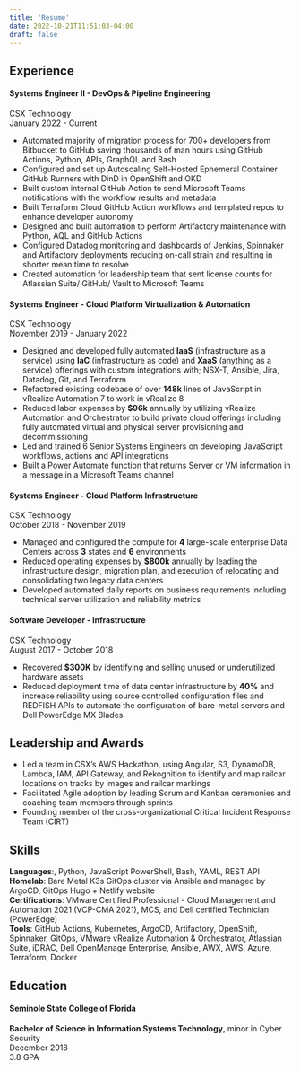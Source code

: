 ```yaml
---
title: 'Resume'
date: 2022-10-21T11:51:03-04:00
draft: false
---
```


## Experience

#### Systems Engineer II - DevOps & Pipeline Engineering

CSX Technology  
January 2022 - Current

- Automated majority of migration process for 700+ developers from Bitbucket to GitHub saving thousands of man hours using GitHub Actions, Python, APIs, GraphQL and Bash
- Configured and set up Autoscaling Self-Hosted Ephemeral Container GitHub Runners with DinD in OpenShift and OKD
- Built custom internal GitHub Action to send Microsoft Teams notifications with the workflow results and metadata
- Built Terraform Cloud GitHub Action workflows and templated repos to enhance developer autonomy
- Designed and built automation to perform Artifactory maintenance with Python, AQL and GitHub Actions
- Configured Datadog monitoring and dashboards of Jenkins, Spinnaker and Artifactory deployments reducing on-call strain and resulting in shorter mean time to resolve
- Created automation for leadership team that sent license counts for Atlassian Suite/ GitHub/ Vault to Microsoft Teams

#### Systems Engineer - Cloud Platform Virtualization & Automation

CSX Technology  
November 2019 - January 2022

- Designed and developed fully automated **IaaS** (infrastructure as a service) using **IaC** (infrastructure as code) and **XaaS** (anything as a service) offerings with custom integrations with; NSX-T, Ansible, Jira, Datadog, Git, and Terraform
- Refactored existing codebase of over **148k** lines of JavaScript in vRealize Automation 7 to work in vRealize 8
- Reduced labor expenses by **$96k** annually by utilizing vRealize Automation and Orchestrator to build private cloud offerings including fully automated virtual and physical server provisioning and decommissioning
- Led and trained 6 Senior Systems Engineers on developing JavaScript workflows, actions and API integrations
- Built a Power Automate function that returns Server or VM information in a message in a Microsoft Teams channel

#### Systems Engineer - Cloud Platform Infrastructure

CSX Technology  
October 2018 - November 2019

- Managed and configured the compute for **4** large-scale enterprise Data Centers across **3** states and **6** environments
- Reduced operating expenses by **$800k** annually by leading the infrastructure design, migration plan, and execution of relocating and consolidating two legacy data centers
- Developed automated daily reports on business requirements including technical server utilization and reliability metrics

#### Software Developer - Infrastructure

CSX Technology  
August 2017 - October 2018

- Recovered **$300K** by identifying and selling unused or underutilized hardware assets
- Reduced deployment time of data center infrastructure by **40%** and increase reliability using source controlled configuration files and REDFISH APIs to automate the configuration of bare-metal servers and Dell PowerEdge MX Blades

## Leadership and Awards

- Led a team in CSX’s AWS Hackathon, using Angular, S3, DynamoDB, Lambda, IAM, API Gateway, and Rekognition to identify and map railcar locations on tracks by images and railcar markings
- Facilitated Agile adoption by leading Scrum and Kanban ceremonies and coaching team members through sprints
- Founding member of the cross-organizational Critical Incident Response Team (CIRT)

## Skills

**Languages**:, Python, JavaScript PowerShell, Bash, YAML, REST API  
**Homelab**: Bare Metal K3s GitOps cluster via Ansible and managed by ArgoCD, GitOps Hugo + Netlify website  
**Certifications**: VMware Certified Professional - Cloud Management and Automation 2021 (VCP-CMA 2021), MCS, and Dell certified Technician (PowerEdge)  
**Tools**: GitHub Actions, Kubernetes, ArgoCD, Artifactory, OpenShift, Spinnaker, GitOps, VMware vRealize Automation & Orchestrator, Atlassian Suite, iDRAC, Dell OpenManage Enterprise, Ansible, AWX, AWS, Azure, Terraform, Docker

## Education

#### Seminole State College of Florida

**Bachelor of Science in Information Systems Technology**, minor in Cyber Security  
December 2018  
3.8 GPA
